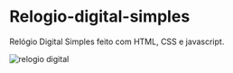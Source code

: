 # Relogio-digital-simples
Relógio Digital Simples feito com HTML, CSS e javascript.

![relogio digital](https://github.com/pand4a/Relogio-digital-simples/assets/124163398/6e8d12fd-26ec-4017-bfc4-b1c5ef59c26c)
